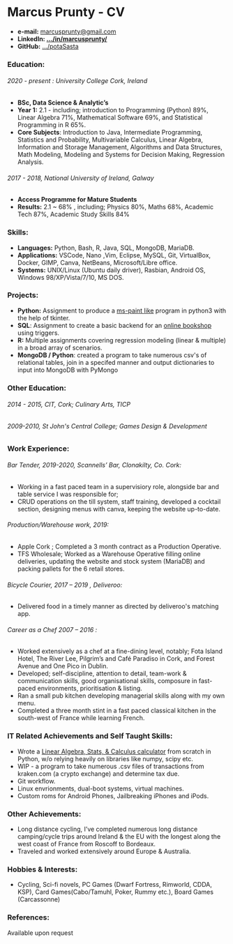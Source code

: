 # Marcus Prunty - CV
- **e-mail:** marcusprunty@gmail.com 
- **LinkedIn: [.../in/marcusprunty/](https://www.linkedin.com/in/marcusprunty/)**
- **GitHub:** [.../potaSasta](https://github.com/potaSasta)

### Education:
###### 2020 - present : University College Cork, Ireland 
- **BSc, Data Science & Analytic’s** 
- **Year 1:** 2.1 - including; introduction to Programming (Python) 89%, Linear Algebra 71%, Mathematical Software 69%, and Statistical Programming in R 65%. 
- **Core Subjects**: Introduction to Java, Intermediate Programming, Statistics and Probability, Multivariable Calculus, Linear Algebra, Information and Storage Management, Algorithms and Data Structures, Math Modeling, Modeling and Systems for Decision Making, Regression Analysis.

###### 2017 - 2018, National University of Ireland, Galway  
- **Access Programme for Mature Students**
- **Results:** 2.1 ~ 68% , including; Physics 80%, Maths 68%, Academic Tech 87%, Academic Study Skills 84%

### Skills:
- **Languages:** Python, Bash, R, Java, SQL, MongoDB, MariaDB.
- **Applications:** VSCode, Nano ,Vim, Eclipse, MySQL, Git,  VirtualBox, Docker, GIMP, Canva, NetBeans, Microsoft/Libre office.
- **Systems:** UNIX/Linux (Ubuntu daily driver), Rasbian, Android OS, Windows 98/XP/Vista/7/10, MS DOS.

### Projects:
- **Python:** Assignment to produce a [ms-paint like](https://github.com/potaSasta/mPaint) program in python3 with the help of tkinter.
- **SQL**: Assignment to create a basic backend for an [online bookshop](https://github.com/potaSasta/SQL_BookStore) using triggers. 
- **R:** Multiple assignments covering regression modeling (linear & multiple) in a broad array of scenarios.
- **MongoDB / Python**: created a program to take numerous csv's of relational tables, join in a specifed manner and output dictionaries to input into MongoDB with PyMongo

### Other Education:
###### 2014 - 2015, CIT, Cork; Culinary Arts, TICP
###### 2009-2010, St John's Central College; Games Design & Development

### Work Experience:
###### Bar Tender, 2019-2020, Scannells’ Bar, Clonakilty, Co. Cork:
- Working in a fast paced team in a supervisiory role, alongside bar and table service I was responsible for;
- CRUD operations on the till system, staff training, developed a cocktail section, designing menus with canva, keeping the website up-to-date.

###### Production/Warehouse work, 2019:
- Apple Cork ; Completed a 3 month contract as a Production Operative.
- TFS Wholesale; Worked as a Warehouse Operative filling online deliveries, updating the website and stock system (MariaDB) and packing pallets for the 6 retail stores.

###### Bicycle Courier, 2017 – 2019 , Deliveroo:
- Delivered food in a timely manner as directed by deliveroo's matching app.

###### Career as a Chef 2007 – 2016 :
- Worked extensively as a chef at a fine-dining level, notably; Fota Island Hotel, The River Lee, Pilgrim’s and Café Paradiso in Cork, and Forest Avenue and One Pico in Dublin.
- Developed; self-discipline, attention to detail, team-work & communication skills,  good organisational skills, composure in fast-paced environments, prioritisation & listing.
- Ran a small pub kitchen developing managerial skills along with my own menu.
- Completed a three month stint in a fast paced classical kitchen in the south-west of France while learning French.

### IT Related Achievements and Self Taught Skills:
- Wrote a [Linear Algebra, Stats, & Calculus calculator](https://github.com/potaSasta/Maths) from scratch in Python, w/o relying heavily on libraries like numpy, scipy etc. 
- WIP - a program to take numerous .csv files of transactions from kraken.com (a crypto exchange) and determine tax due.
- Git workflow.
- Linux envrionments, dual-boot systems, virtual machines.
- Custom roms for Android Phones, Jailbreaking iPhones and iPods.

### Other Achievements:
- Long distance cycling, I’ve completed numerous long distance camping/cycle trips around Ireland & the EU with the longest along the west coast of France from Roscoff to Bordeaux. 
- Traveled and worked extensively around Europe & Australia.

### Hobbies & Interests:
- Cycling, Sci-fi novels, PC Games (Dwarf Fortress, Rimworld, CDDA, KSP), Card Games(Cabo/Tamuhl, Poker, Rummy etc.), Board Games (Carcassonne)

###  References:
Available upon request
